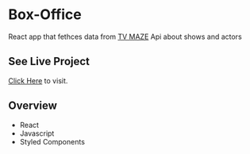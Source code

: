 # Box-Office

React app that fethces data from [TV MAZE](https://www.tvmaze.com/api) Api about shows and actors


## See Live Project

[Click Here](https://thakurnitin2684.github.io/box-office/#/) to visit.

## Overview
  - React
  - Javascript 
  - Styled Components


